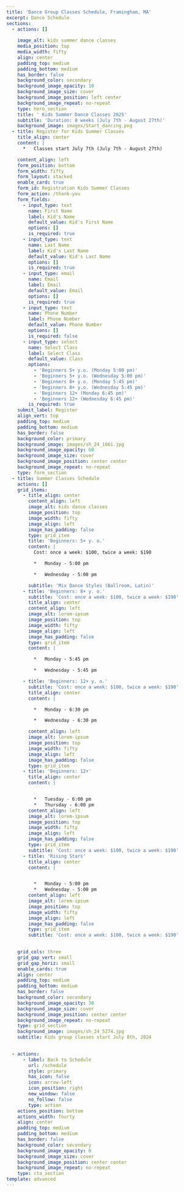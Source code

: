 ```yaml
---
title: 'Dance Group Classes Schedule, Framingham, MA'
excerpt: Dance Schedule
sections:
  - actions: []
      
    image_alt: kids summer dance classes
    media_position: top
    media_width: fifty
    align: center
    padding_top: medium
    padding_bottom: medium
    has_border: false
    background_color: secondary
    background_image_opacity: 10
    background_image_size: cover
    background_image_position: left center
    background_image_repeat: no-repeat
    type: hero_section
    title: ' Kids Summer Dance Classes 2025'
    subtitle: 'Duration: 8 weeks (July 7th - August 27th)'
    background_image: images/Start_dancing.png
  - title: Register for Kids Summer Classes
    title_align: center
    content: |
      *   Classes start July 7th (July 7th - August 27th)

    content_align: left
    form_position: bottom
    form_width: fifty
    form_layout: stacked
    enable_card: true
    form_id: Registration Kids Summer Classes
    form_action: /thank-you
    form_fields:
      - input_type: text
        name: First Name
        label: Kid's Name
        default_value: Kid's First Name
        options: []
        is_required: true
      - input_type: text
        name: Last Name
        label: Kid's Last Name
        default_value: Kid's Last Name
        options: []
        is_required: true
      - input_type: email
        name: Email
        label: Email
        default_value: Email
        options: []
        is_required: true
      - input_type: text
        name: Phone Number
        label: Phone Number
        default_value: Phone Number
        options: []
        is_required: false
      - input_type: select
        name: Select Class
        label: Select Class
        default_value: Class
        options:
          - 'Beginners 5+ y.o. (Monday 5:00 pm)'
          - 'Beginners 5+ y.o. (Wednesday 5:00 pm)'
          - 'Beginners 8+ y.o. (Monday 5:45 pm)'
          - 'Beginners 8+ y.o. (Wednesday 5:45 pm)'
          - 'Beginners 12+ (Monday 6:45 pm)'
          - 'Beginners 12+ (Wednesday 6:45 pm)'
        is_required: true
    submit_label: Register
    align_vert: top
    padding_top: medium
    padding_bottom: medium
    has_border: false
    background_color: primary
    background_image: images/sh_24_1061.jpg
    background_image_opacity: 60
    background_image_size: cover
    background_image_position: center center
    background_image_repeat: no-repeat
    type: form_section    
  - title: Summer Classes Schedule
    actions: []
    grid_items:
      - title_align: center
        content_align: left
        image_alt: kids dance classes
        image_position: top
        image_width: fifty
        image_align: left
        image_has_padding: false
        type: grid_item
        title: 'Beginners: 5+ y. o.'
        content: |
          Cost: once a week: $100, twice a week: $190

          *   Monday - 5:00 pm

          *   Wednesday - 5:00 pm

        subtitle: 'Mix Dance Styles (Ballroom, Latin)'
      - title: 'Beginners: 8+ y. o.'
        subtitle: 'Cost: once a week: $100, twice a week: $190'
        title_align: center
        content_align: left
        image_alt: lorem-ipsum
        image_position: top
        image_width: fifty
        image_align: left
        image_has_padding: false
        type: grid_item
        content: |      

          *   Monday - 5:45 pm

          *   Wednesday - 5:45 pm

      - title: 'Beginners: 12+ y. o.'
        subtitle: 'Cost: once a week: $100, twice a week: $190'
        title_align: center
        content: |

          *   Monday - 6:30 pm

          *   Wednesday - 6:30 pm

        content_align: left
        image_alt: lorem-ipsum
        image_position: top
        image_width: fifty
        image_align: left
        image_has_padding: false
        type: grid_item
      - title: 'Beginners: 12+'
        title_align: center
        content: |


          *   Tuesday - 6:00 pm
          *   Thursday - 6:00 pm
        content_align: left
        image_alt: lorem-ipsum
        image_position: top
        image_width: fifty
        image_align: left
        image_has_padding: false
        type: grid_item
        subtitle: 'Cost: once a week: $100, twice a week: $190'
      - title: 'Rising Stars'
        title_align: center
        content: |


          *   Monday - 5:00 pm
          *   Wednesday - 5:00 pm
        content_align: left
        image_alt: lorem-ipsum
        image_position: top
        image_width: fifty
        image_align: left
        image_has_padding: false
        type: grid_item
        subtitle: 'Cost: once a week: $100, twice a week: $190'
     

    grid_cols: three
    grid_gap_vert: small
    grid_gap_horiz: small
    enable_cards: true
    align: center
    padding_top: medium
    padding_bottom: medium
    has_border: false
    background_color: secondary
    background_image_opacity: 30
    background_image_size: cover
    background_image_position: center center
    background_image_repeat: no-repeat
    type: grid_section
    background_image: images/sh_24_5274.jpg
    subtitle: Kids group classes start July 8th, 2024
    

  - actions:
      - label: Back to Schedule
        url: /schedule
        style: primary
        has_icon: false
        icon: arrow-left
        icon_position: right
        new_window: false
        no_follow: false
        type: action
    actions_position: bottom
    actions_width: fourty
    align: center
    padding_top: medium
    padding_bottom: medium
    has_border: false
    background_color: secondary
    background_image_opacity: 0
    background_image_size: cover
    background_image_position: center center
    background_image_repeat: no-repeat
    type: cta_section
template: advanced
---
```

